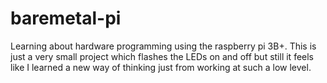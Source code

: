 # baremetal-pi
Learning about hardware programming using the raspberry pi 3B+. This is just a very small project which flashes the LEDs on and off but still it feels like I 
learned a new way of thinking just from working at such a low level.
